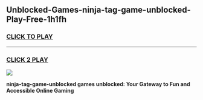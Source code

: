 
## Unblocked-Games-ninja-tag-game-unblocked-Play-Free-1h1fh
<h3>
<a href="https://premium76.site?title=ninja-tag-game-unblocked&ref=20A">CLICK TO PLAY</a></h3>
<hr>

<h3>
<a href="https://premium76.site?title=ninja-tag-game-unblocked&ref=20A">CLICK 2 PLAY</a>
  
</h3>

<a href="https://premium76.site?title=ninja-tag-game-unblocked&ref=20A"><img src="https://clearcache.store/games.png"></a>


**ninja-tag-game-unblocked games unblocked: Your Gateway to Fun and Accessible Online Gaming**
